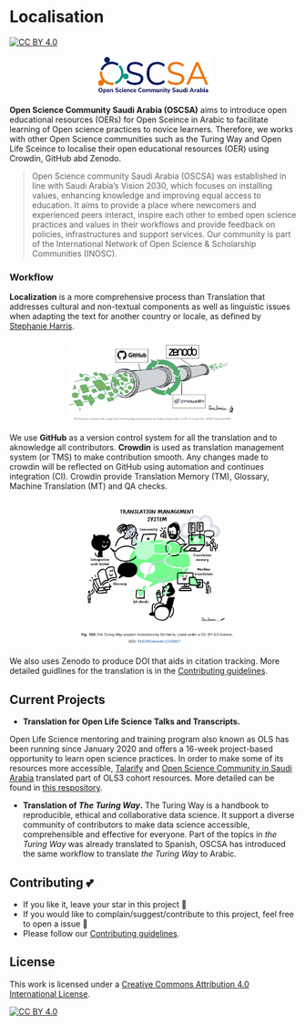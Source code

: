 # Localisation

[![CC BY 4.0][cc-by-shield]][cc-by]

<p align="center">
<img src= "imgs/logo.png" width = 40%>
<p/>

**Open Science Community Saudi Arabia (OSCSA)** aims to introduce open educational resources (OERs) for Open Sceince in Arabic to facilitate learning of Open science practices to novice learners. Therefore, we works with other Open Science communities such as the Turing Way and Open Life Sceince to localise their open educational resources (OER) using Crowdin, GitHub abd Zenodo. 

> Open Science community Saudi Arabia (OSCSA) was established in line with Saudi Arabia’s Vision 2030, which focuses on installing values, enhancing knowledge and improving equal access to education. It aims to provide a place where newcomers and experienced peers interact, inspire each other to embed open science practices and values in their workflows and provide feedback on policies, infrastructures and support services. Our community is part of the International Network of Open Science & Scholarship Communities (INOSC).


### Workflow

**Localization** is a more comprehensive process than Translation that addresses cultural and non-textual components as well as linguistic issues when adapting the text for another country or locale, as defined by [Stephanie Harris](https://www.vengaglobal.com/blog/translation-localization-difference/).

<p align="center">
<img src= "imgs/workflow.png" width = 60%>
<p/>

We use **GitHub** as a version control system for all the translation and to aknowledge all contributors. **Crowdin** is used as translation management system (or TMS) to make contribution smooth. Any changes made to crowdin will be reflected on GitHub using automation and continues integration (CI). Crowdin provide Translation Memory (TM), Glossary, Machine Translation (MT) and QA checks.

<p align="center">
<img src= "imgs/TMS.png" width = 60%>
<p/>

We also uses Zenodo to produce DOI that aids in citation tracking. More detailed guidlines for the translation is in the [Contributing guidelines](https://github.com/Open-Science-Community-Saudi-Arabia/localisation/blob/main/CONTRIBUTING.md). 

## Current Projects

- **Translation for Open Life Science Talks and Transcripts.**

Open Life Science mentoring and training program also known as OLS has been running since January 2020 and offers a 16-week project-based opportunity to learn open science practices. In order to make some of its resources more accessible, [Talarify](https://twitter.com/talarify?lang=en) and [Open Science Community in Saudi Arabia](https://twitter.com/OpenSciSaudi) translated part of OLS3 cohort resources. More detailed can be found in [this respository](https://github.com/Open-Science-Community-Saudi-Arabia/ols3-cohort-talks-and-transcripts).

- **Translation of _The Turing Way_.**
The Turing Way is a handbook to reproducible, ethical and collaborative data science. It support a diverse community of contributors to make data science accessible, comprehensible and effective for everyone. Part of the topics in _the Turing Way_ was already translated to Spanish, OSCSA has introduced the same workflow to translate _the Turing Way_ to Arabic.

## Contributing :two_hearts:
- If you like it, leave your star in this project :star2:
- If you would like to complain/suggest/contribute to this project, feel free to open a issue :heart_decoration:
- Please follow our [Contributing guidelines](https://github.com/Open-Science-Community-Saudi-Arabia/localisation/blob/main/CONTRIBUTING.md). 


## License

This work is licensed under a
[Creative Commons Attribution 4.0 International License][cc-by].

[![CC BY 4.0][cc-by-image]][cc-by]

[cc-by]: http://creativecommons.org/licenses/by/4.0/
[cc-by-image]: https://i.creativecommons.org/l/by/4.0/88x31.png
[cc-by-shield]: https://img.shields.io/badge/License-CC%20BY%204.0-lightgrey.svg
